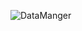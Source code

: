 ![DataManger](https://github.com/Harshathkulal/Data_Manager/assets/130536991/e75f03e1-775b-4308-99c8-a29e8ad282b8)


